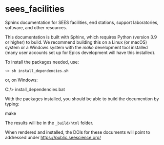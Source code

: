 # sees_facilities
Sphinx documentation for SEES facilities, end stations, support
laboratories, software, and other resources.

This documentation is built with Sphinx, which requires Python
(version 3.9 or higher) to build. We recommend building this on a
Linux (or macOS) system or a Windows system with the *make*
development tool installed (many user accounts set up for Epics
development will have this installed).

To install the packages needed, use:

    ~> sh install_dependencies.sh

or, on Windows:

   C:/> install_dependencies.bat

With the packages installed, you should be able to build the
documention by typing:

   make

The results will be in the `_build/html` folder.

When rendered and installed, the DOIs for these documents will point
to addressed under https://public.seescience.org/
